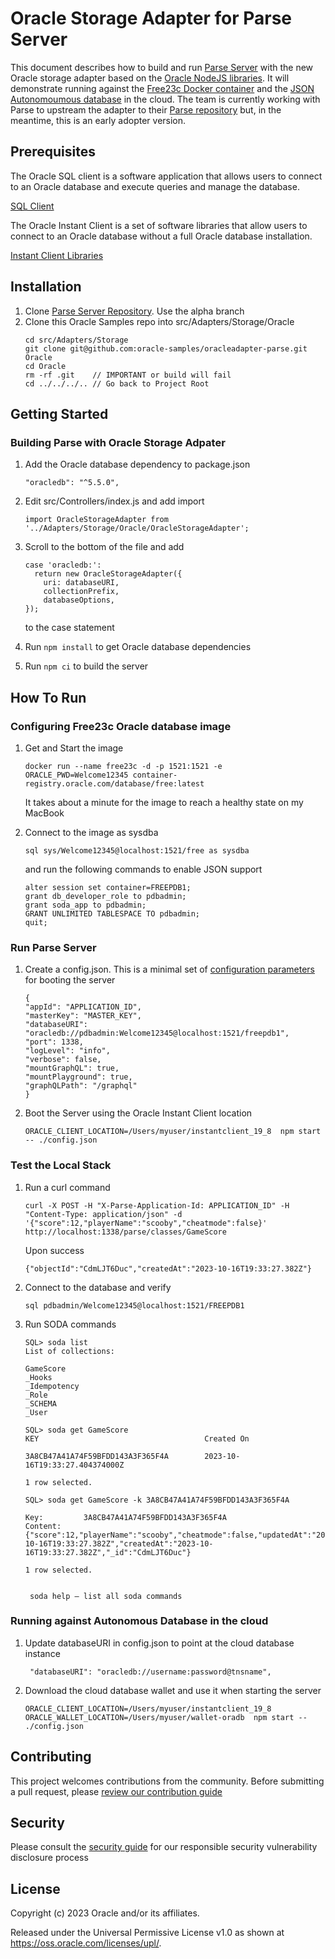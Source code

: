 # Oracle Storage Adapter for Parse Server

This document describes how to build and run [Parse Server](https://parseplatform.org/) with the new Oracle storage adapter based on the [Oracle NodeJS libraries](https://node-oracledb.readthedocs.io/en/latest). It will demonstrate running against the [Free23c Docker container](https://www.oracle.com/database/free) and the [JSON Autonomoumous database](https://www.oracle.com/autonomous-database/autonomous-json-database/) in the cloud. The team is currently working with Parse to upstream the adapter to their [Parse repository](https://github.com/parse-community/parse-server) but, in the meantime, this is an early adopter version.

## Prerequisites

The Oracle SQL client is a software application that allows users to connect to an Oracle database and execute queries and manage the database.

[SQL Client](https://www.oracle.com/database/sqldeveloper/technologies/sqlcl/download/)

The Oracle Instant Client is a set of software libraries that allow users to connect to an Oracle database without a full Oracle database installation.

[Instant Client Libraries](https://www.oracle.com/cis/database/technologies/instant-client/downloads.html)

## Installation
1. Clone [Parse Server Repository](https://github.com/parse-community/parse-server). Use the alpha branch
2. Clone this Oracle Samples repo into src/Adapters/Storage/Oracle
   ```
   cd src/Adapters/Storage
   git clone git@github.com:oracle-samples/oracleadapter-parse.git Oracle
   cd Oracle
   rm -rf .git    // IMPORTANT or build will fail
   cd ../../../.. // Go back to Project Root
   ```


## Getting Started
### Building Parse with Oracle Storage Adpater
1. Add the Oracle database dependency to package.json

    ```"oracledb": "^5.5.0",```
2. Edit src/Controllers/index.js and add import

   ```import OracleStorageAdapter from '../Adapters/Storage/Oracle/OracleStorageAdapter';```
3. Scroll to the bottom of the file and add
    ```
    case 'oracledb:':
      return new OracleStorageAdapter({
        uri: databaseURI,
        collectionPrefix,
        databaseOptions,
    });
    ```
    to the case statement
4. Run ```npm install``` to get Oracle database dependencies
5. Run ```npm ci``` to build the server

## How To Run
### Configuring Free23c Oracle database image
1. Get and Start the image

    ```docker run --name free23c -d -p 1521:1521 -e ORACLE_PWD=Welcome12345 container-registry.oracle.com/database/free:latest```

   It takes about a minute for the image to reach a healthy state on my MacBook

2. Connect to the image as sysdba

    ```sql sys/Welcome12345@localhost:1521/free as sysdba```

   and run the following commands to enable JSON support

    ```
    alter session set container=FREEPDB1;
    grant db_developer_role to pdbadmin;
    grant soda_app to pdbadmin;
    GRANT UNLIMITED TABLESPACE TO pdbadmin;
    quit;
    ```

### Run Parse Server
1. Create a config.json.  This is a minimal set of [configuration parameters](https://parseplatform.org/parse-server/api/master/ParseServerOptions.html) for booting the server
    ```
    {
    "appId": "APPLICATION_ID",
    "masterKey": "MASTER_KEY",
    "databaseURI": "oracledb://pdbadmin:Welcome12345@localhost:1521/freepdb1",
    "port": 1338,
    "logLevel": "info",
    "verbose": false,
    "mountGraphQL": true,
    "mountPlayground": true,
    "graphQLPath": "/graphql"
    }
    ```

2. Boot the Server using the Oracle Instant Client location

    ```ORACLE_CLIENT_LOCATION=/Users/myuser/instantclient_19_8  npm start -- ./config.json```


### Test the Local Stack
1. Run a curl command

    ```curl -X POST -H "X-Parse-Application-Id: APPLICATION_ID" -H "Content-Type: application/json" -d '{"score":12,"playerName":"scooby","cheatmode":false}' http://localhost:1338/parse/classes/GameScore```

   Upon success

    ```{"objectId":"CdmLJT6Duc","createdAt":"2023-10-16T19:33:27.382Z"}```

2. Connect to the database and verify

    ```sql pdbadmin/Welcome12345@localhost:1521/FREEPDB1```

3. Run SODA commands

    ```
    SQL> soda list
    List of collections:

	GameScore
	_Hooks
	_Idempotency
	_Role
	_SCHEMA
	_User

    SQL> soda get GameScore
	KEY						                Created On

	3A8CB47A41A74F59BFDD143A3F365F4A		2023-10-16T19:33:27.404374000Z

    1 row selected. 

    SQL> soda get GameScore -k 3A8CB47A41A74F59BFDD143A3F365F4A

    Key:    	 3A8CB47A41A74F59BFDD143A3F365F4A
    Content:	 {"score":12,"playerName":"scooby","cheatmode":false,"updatedAt":"2023-10-16T19:33:27.382Z","createdAt":"2023-10-16T19:33:27.382Z","_id":"CdmLJT6Duc"}

    1 row selected. 


     soda help – list all soda commands

    ```

 
### Running against Autonomous Database in the cloud
1. Update databaseURI in config.json to point at the cloud database instance

    ``` "databaseURI": "oracledb://username:password@tnsname",```

2. Download the cloud database wallet and use it when starting the server

    ```ORACLE_CLIENT_LOCATION=/Users/myuser/instantclient_19_8 ORACLE_WALLET_LOCATION=/Users/myuser/wallet-oradb  npm start -- ./config.json```

## Contributing

This project welcomes contributions from the community. Before submitting a pull request, please [review our contribution guide](./CONTRIBUTING.md)

## Security

Please consult the [security guide](./SECURITY.md) for our responsible security vulnerability disclosure process

## License

Copyright (c) 2023 Oracle and/or its affiliates.

Released under the Universal Permissive License v1.0 as shown at
<https://oss.oracle.com/licenses/upl/>.
